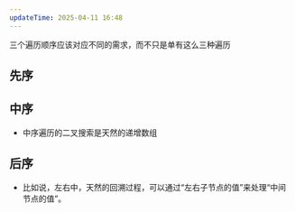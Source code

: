 ```yaml
---
updateTime: 2025-04-11 16:48
---
```


三个遍历顺序应该对应不同的需求，而不只是单有这么三种遍历

## 先序  


## 中序

- 中序遍历的二叉搜索是天然的递增数组

## 后序

- 比如说，左右中，天然的回溯过程，可以通过“左右子节点的值”来处理“中间节点的值”。